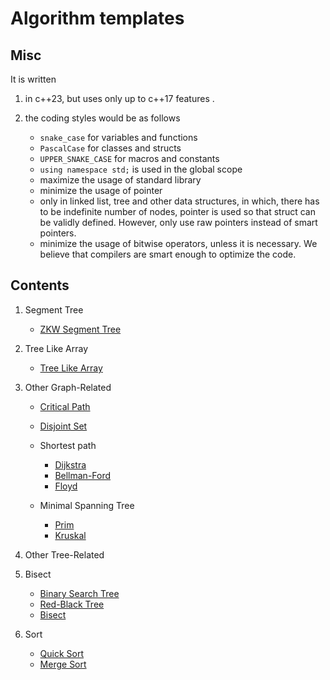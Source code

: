 # Algorithm templates

## Misc

It is written

1. in c++23, but uses only up to c++17 features .
2. the coding styles would be as follows

    - `snake_case` for variables and functions
    - `PascalCase` for classes and structs
    - `UPPER_SNAKE_CASE` for macros and constants
    - `using namespace std;` is used in the global scope
    - maximize the usage of standard library
    - minimize the usage of pointer
    - only in linked list, tree and other data structures, in which, there has to be indefinite number of nodes, pointer is used so that struct can be validly defined. However, only use raw pointers instead of smart pointers.
    - minimize the usage of bitwise operators, unless it is necessary. We believe that compilers are smart enough to optimize the code.

## Contents

1. Segment Tree

    - [ZKW Segment Tree](./segment_tree/zkw_segment_tree.cxx)

2. Tree Like Array

    - [Tree Like Array](./tree_array/tree_array.cxx)

3. Other Graph-Related

    - [Critical Path](./graph/critical_path.cxx)
    - [Disjoint Set](./graph/disjoint_set.cxx)
    - Shortest path

        - [Dijkstra](./graph/shortest_path/dijkstra.cxx)
        - [Bellman-Ford](./graph/shortest_path/bellman_ford.cxx)
        - [Floyd](./graph/shortest_path/floyd.cxx)
    - Minimal Spanning Tree

        - [Prim](./graph/minimal_spanning_tree/prim.cxx)
        - [Kruskal](./graph/minimal_spanning_tree/kruskal.cxx)

4. Other Tree-Related

5. Bisect

    - [Binary Search Tree](./bisect/binary_search_tree.cxx)
    - [Red-Black Tree](./tree/rb_tree.cxx)
    - [Bisect](./bisect/bisect.cxx)

6. Sort

    - [Quick Sort](./sort/quick_sort.cxx)
    - [Merge Sort](./sort/merge_sort.cxx)
